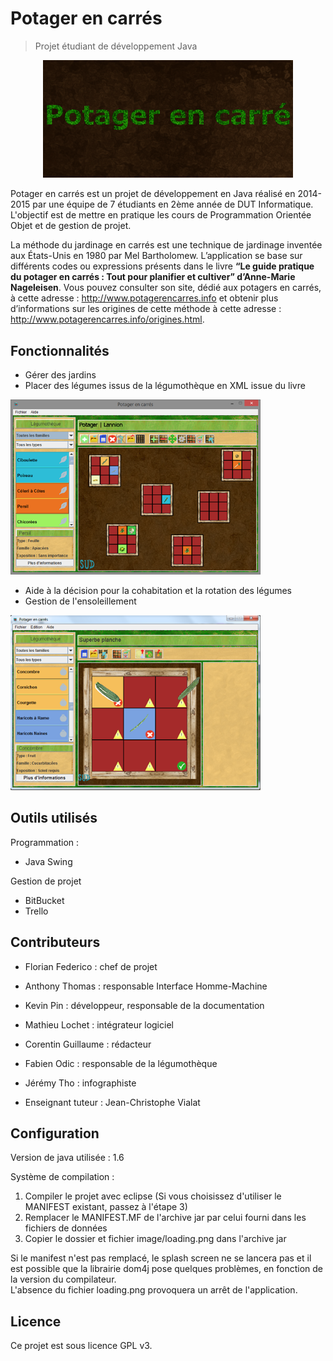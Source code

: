 # Potager en carrés
> Projet étudiant de développement Java

<p align="center">
  <img src="readme/Animation.gif" alt="" width="400"/>
</p>

Potager en carrés est un projet de développement en Java réalisé en 2014-2015 par une équipe de 7 étudiants en 2ème année de DUT Informatique.
L'objectif est de mettre en pratique les cours de Programmation Orientée Objet et de gestion de projet.

La méthode du jardinage en carrés est une technique de jardinage inventée aux États-Unis en 1980 par Mel Bartholomew. 
L’application se base sur différents codes ou expressions présents dans le livre **“Le guide pratique du potager en carrés : Tout pour planifier et cultiver” d’Anne-Marie Nageleisen**. 
Vous pouvez consulter son site, dédié aux potagers en carrés, à cette adresse : http://www.potagerencarres.info et obtenir plus d’informations sur les origines de cette méthode à cette adresse : http://www.potagerencarres.info/origines.html.

## Fonctionnalités

* Gérer des jardins
* Placer des légumes issus de la légumothèque en XML issue du livre

<p align="left">
  <img src="readme/01-jardin.png" alt="" width="400"/>
</p>

* Aide à la décision pour la cohabitation et la rotation des légumes
* Gestion de l'ensoleillement
 
<p align="left">
  <img src="readme/02-planche.png" alt="" width="400"/>
</p>

## Outils utilisés

Programmation :
* Java Swing

Gestion de projet
* BitBucket
* Trello

## Contributeurs

* Florian Federico : chef de projet
* Anthony Thomas : responsable Interface Homme-Machine
* Kevin Pin : développeur, responsable de la documentation
* Mathieu Lochet : intégrateur logiciel
* Corentin Guillaume : rédacteur
* Fabien Odic : responsable de la légumothèque
* Jérémy Tho : infographiste


* Enseignant tuteur : Jean-Christophe Vialat


## Configuration

Version de java utilisée : 1.6

Système de compilation :
1. Compiler le projet avec eclipse (Si vous choisissez d'utiliser le MANIFEST existant, passez à l'étape 3)
2. Remplacer le MANIFEST.MF de l'archive jar par celui fourni dans les fichiers de données
3. Copier le dossier et fichier image/loading.png dans l'archive jar

Si le manifest n'est pas remplacé, le splash screen ne se lancera pas et il est possible que la librairie dom4j pose quelques problèmes, en fonction de la version du compilateur. <br/>
L'absence du fichier loading.png provoquera un arrêt de l'application.

## Licence

Ce projet est sous licence GPL v3.

